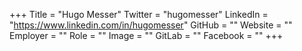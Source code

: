 +++
Title = "Hugo Messer"
Twitter = "hugomesser"
LinkedIn = "https://www.linkedin.com/in/hugomesser"
GitHub = ""
Website = ""
Employer = ""
Role = ""
Image = ""
GitLab = ""
Facebook = ""
+++
